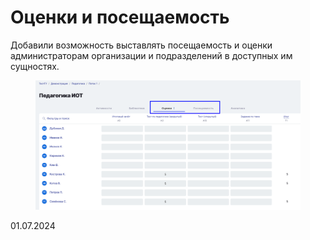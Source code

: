 # Оценки и посещаемость

Добавили возможность выставлять посещаемость и оценки администраторам организации и подразделений в доступных им сущностях.

<figure><img src="../../.gitbook/assets/image (56).png" alt=""><figcaption></figcaption></figure>

01.07.2024
